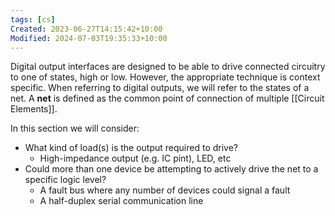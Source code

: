 ```yaml
---
tags: [cs]
Created: 2023-06-27T14:15:42+10:00
Modified: 2024-07-03T19:35:33+10:00
---
```

Digital output interfaces are designed to be able to drive connected circuitry to one of states, high or low. However, the appropriate technique is context specific. When referring to digital outputs, we will refer to the states of a net. A **net** is defined as the common point of connection of multiple [[Circuit Elements]].

In this section we will consider:
- What kind of load(s) is the output required to drive?
	- High-impedance output (e.g. IC pint), LED, etc
- Could more than one device be attempting to actively drive the net to a specific logic level?
	- A fault bus where any number of devices could signal a fault
	- A half-duplex serial communication line